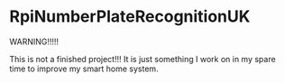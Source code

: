 # RpiNumberPlateRecognitionUK

WARNING!!!!!

This is not a finished project!!! It is just something I work on in my spare time to improve my smart home system.
